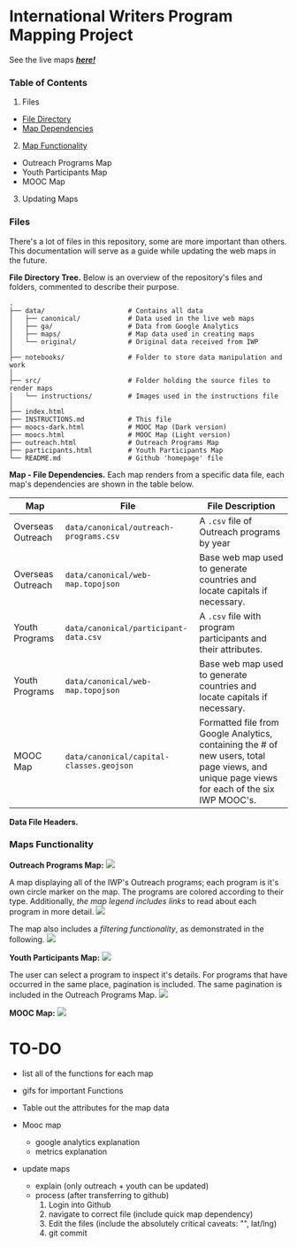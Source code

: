 # International Writers Program Mapping Project

See the live maps [***here!***](https://ryan-p-larson.github.io/iwp) 


### Table of Contents
1. Files
  - [File Directory](#FDT)
  - [Map Dependencies](#MDP)
2. [Map Functionality](#MF)
  - Outreach Programs Map
  - Youth Participants Map
  - MOOC Map
3. Updating Maps


### Files

There's a lot of files in this repository, some are more important than others. This documentation will serve as a guide while updating the web maps in the future.

**<a name="FDT"></a>File Directory Tree.** Below is an overview of the repository's files and folders, commented to describe their purpose.
```
.
├── data/                     # Contains all data
│   ├── canonical/            # Data used in the live web maps
│   ├── ga/                   # Data from Google Analytics
│   ├── maps/                 # Map data used in creating maps
│   └── original/             # Original data received from IWP
│
├── notebooks/                # Folder to store data manipulation and work
│
├── src/                      # Folder holding the source files to render maps
│   └── instructions/         # Images used in the instructions file
│
├── index.html
├── INSTRUCTIONS.md           # This file
├── moocs-dark.html           # MOOC Map (Dark version)
├── moocs.html                # MOOC Map (Light version)
├── outreach.html             # Outreach Programs Map
├── participants.html         # Youth Participants Map
└── README.md                 # Github 'homepage' file
```

**<a name="MDP"></a>Map - File Dependencies.** Each map renders from a specific data file, each map's dependencies are shown in the table below.

| Map | File | File Description |
|---|---|---|
| Overseas Outreach | `data/canonical/outreach-programs.csv` | A `.csv` file of Outreach programs by year |
| Overseas Outreach | `data/canonical/web-map.topojson` | Base web map used to generate countries and locate capitals if necessary. |
| Youth Programs | `data/canonical/participant-data.csv` | A `.csv` file with program participants and their attributes. |
| Youth Programs | `data/canonical/web-map.topojson` | Base web map used to generate countries and locate capitals if necessary. |
| MOOC Map | `data/canonical/capital-classes.geojson` | Formatted file from Google Analytics, containing the # of new users, total page views, and unique page views for each of the six IWP MOOC's. |

**Data File Headers.**


### Maps Functionality

**Outreach Programs Map:**
<img src="src/instructions/outreach-map-overview.png"></img>

A map displaying all of the IWP's Outreach programs; each program is it's own circle marker on the map. The programs are colored according to their type. Additionally, *the map legend includes links* to read about each program in more detail.
<img src="src/instructions/outreach-legend-link.gif"></img>

The map also includes a *filtering functionality*, as demonstrated in the following.
<img src="src/instructions/outreach-filter-demo.gif"></img>

**Youth Participants Map:**
<img src="src/instructions/youth-map-overview.png"></img>

The user can select a program to inspect it's details. For programs that have occurred in the same place, pagination is included. The same pagination is included in the Outreach Programs Map.
<img src="src/instructions/youth-popover-demo.gif"></img>

**MOOC Map:**
<img src="src/instructions/mooc-map-overview.png"></img>






# TO-DO
- list all of the functions for each map
- gifs for important Functions

- Table out the attributes for the map data

- Mooc map
  - google analytics explanation
  - metrics explanation

- update maps
  - explain (only outreach + youth can be updated)
  - process (after transferring to github)
    1. Login into Github
    2. navigate to correct file (include quick map dependency)
    3. Edit the files (include the absolutely critical caveats: "", lat/lng)
    4. git commit
